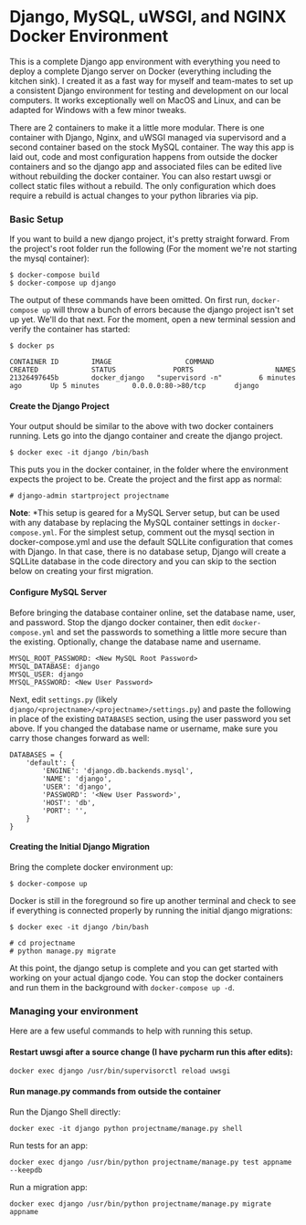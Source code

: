 # Django, MySQL, uWSGI, and NGINX Docker Environment

This is a complete Django app environment with everything you need to deploy a complete Django server on Docker (everything including the kitchen sink). I created it as a fast way for myself and team-mates to set up a consistent Django environment for testing and development on our local computers. It works exceptionally well on MacOS and Linux, and can be adapted for Windows with a few minor tweaks. 

There are 2 containers to make it a little more modular. There is one container with Django, Nginx, and uWSGI managed via supervisord and a second container based on the stock MySQL container. The way this app is laid out, code and most configuration happens from outside the docker containers and so the django app and associated files can be edited live without rebuilding the docker container. You can also restart uwsgi or collect static files without a rebuild. The only configuration which does require a rebuild is actual changes to your python libraries via pip. 

### Basic Setup

If you want to build a new django project, it's pretty straight forward. From the project's root folder run the following (For the moment we're not starting the mysql container):
    
    $ docker-compose build
    $ docker-compose up django

The output of these commands have been omitted. On first run, `docker-compose up` will throw a bunch of 
errors because the django project isn't set up yet. We'll do that next. For the moment, open a new terminal
session and verify the container has started:

    $ docker ps

    CONTAINER ID        IMAGE                  COMMAND                  CREATED             STATUS              PORTS                    NAMES
    21326497645b        docker_django   "supervisord -n"         6 minutes ago       Up 5 minutes        0.0.0.0:80->80/tcp       django


#### Create the Django Project

Your output should be similar to the above with two docker containers running. Lets go into the django 
container and create the django project.

    $ docker exec -it django /bin/bash

This puts you in the docker container, in the folder where the environment expects the project to be. Create 
the project and the first app as normal:

    # django-admin startproject projectname

**Note**: *This setup is geared for a MySQL Server setup, but can be used with any database by replacing the MySQL container settings in `docker-compose.yml`. For the simplest setup, comment out the mysql section in docker-compose.yml and use the default SQLLite configuration that comes with Django. In that case, there is no database setup, Django will create a SQLLite database in the code directory and you can skip to the section below on creating your first migration.

#### Configure MySQL Server

Before bringing the database container online, set the database name, user, and password. Stop the django docker container, then edit `docker-compose.yml` and set the passwords to something a little more secure than the existing. Optionally, change the database name and username.

    MYSQL_ROOT_PASSWORD: <New MySQL Root Password>
    MYSQL_DATABASE: django
    MYSQL_USER: django
    MYSQL_PASSWORD: <New User Password>

Next, edit `settings.py` (likely `django/<projectname>/<projectname>/settings.py`) and paste the following in place of the existing `DATABASES` section, using the user password you set above. If you changed the database name or username, make sure you carry those changes forward as well: 

    DATABASES = {
        'default': {
            'ENGINE': 'django.db.backends.mysql',
            'NAME': 'django',
            'USER': 'django',
            'PASSWORD': '<New User Password>',
            'HOST': 'db',
            'PORT': '',
        }
    }

#### Creating the Initial Django Migration

Bring the complete docker environment up:

    $ docker-compose up

Docker is still in the foreground so fire up another terminal and check to see if everything is connected properly by running the initial django migrations:

    $ docker exec -it django /bin/bash

    # cd projectname
    # python manage.py migrate

At this point, the django setup is complete and you can get started with working on your actual django code. You can stop the docker containers and run them in the background with `docker-compose up -d`.

### Managing your environment

Here are a few useful commands to help with running this setup.

#### Restart uwsgi after a source change (I have pycharm run this after edits):

    docker exec django /usr/bin/supervisorctl reload uwsgi

#### Run manage.py commands from outside the container

Run the Django Shell directly:

    docker exec -it django python projectname/manage.py shell


Run tests for an app:

    docker exec django /usr/bin/python projectname/manage.py test appname --keepdb

Run a migration app:

    docker exec django /usr/bin/python projectname/manage.py migrate appname

